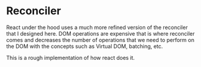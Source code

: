 # Reconciler

React under the hood uses a much more refined version of the reconciler that I designed here. DOM operations are expensive that is where reconciler comes and decreases the number of operations that we need to perform on the DOM with the concepts such as Virtual DOM, batching, etc.

This is a rough implementation of how react does it.
